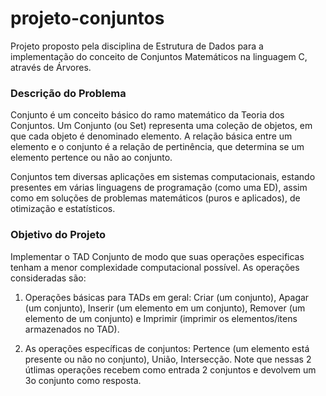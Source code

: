 # projeto-conjuntos
Projeto proposto pela disciplina de Estrutura de Dados para a implementação do conceito de Conjuntos Matemáticos na linguagem C, através de Árvores.

### Descrição do Problema
Conjunto é um conceito básico do ramo matemático da Teoria dos Conjuntos. Um
Conjunto (ou Set) representa uma coleção de objetos, em que cada objeto é denominado
elemento. A relação básica entre um elemento e o conjunto é a relação de
pertinência, que determina se um elemento pertence ou não ao conjunto.

Conjuntos tem diversas aplicações em sistemas computacionais, estando
presentes em várias linguagens de programação (como uma ED), assim como em
soluções de problemas matemáticos (puros e aplicados), de otimização e estatísticos.

### Objetivo do Projeto

Implementar o TAD Conjunto de modo que suas operações especificas tenham a
menor complexidade computacional possível. As operações consideradas são:

1) Operações básicas para TADs em geral: Criar (um conjunto), Apagar (um
conjunto), Inserir (um elemento em um conjunto), Remover (um elemento de um
conjunto) e Imprimir (imprimir os elementos/itens armazenados no TAD).

2) As operações específicas de conjuntos: Pertence (um elemento está presente
ou não no conjunto), União, Intersecção. Note que nessas 2 útlimas operações
recebem como entrada 2 conjuntos e devolvem um 3o conjunto como resposta.

